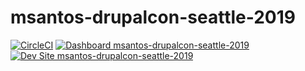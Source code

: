 # msantos-drupalcon-seattle-2019

[![CircleCI](https://circleci.com/gh/pantheon-training-org/msantos-drupalcon-seattle-2019.svg?style=shield)](https://circleci.com/gh/pantheon-training-org/msantos-drupalcon-seattle-2019)
[![Dashboard msantos-drupalcon-seattle-2019](https://img.shields.io/badge/dashboard-msantos_drupalcon_seattle_2019-yellow.svg)](https://dashboard.pantheon.io/sites/ea9be09d-c26a-4b51-be35-3eb73c518e9b#dev/code)
[![Dev Site msantos-drupalcon-seattle-2019](https://img.shields.io/badge/site-msantos_drupalcon_seattle_2019-blue.svg)](http://dev-msantos-drupalcon-seattle-2019.pantheonsite.io/)
